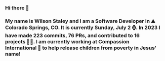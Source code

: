 ### Hi there 👋

### My name is Wilson Staley and I am a Software Developer in ⛰ Colorado Springs, CO.  It is currently Sunday, July 2 ⌚. In 2023 I have made 223 commits, 76 PRs, and contributed to 16 projects 👨‍💻. I am currently working at Compassion International 🏢 to help release children from poverty in Jesus' name!
